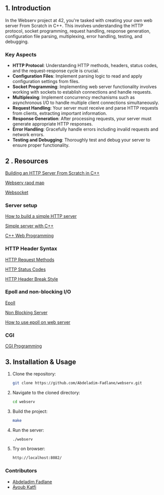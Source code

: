 ## 1. Introduction

In the Webserv project at 42, you're tasked with creating your own web server From Scratch in C++. This involves understanding the HTTP protocol, socket programming, request handling, response generation, configuration file parsing, multiplexing, error handling, testing, and debugging.

### Key Aspects

- **HTTP Protocol**: Understanding HTTP methods, headers, status codes, and the request-response cycle is crucial.
- **Configuration Files**: Implement parsing logic to read and apply configuration settings from files.
- **Socket Programming**: Implementing web server functionality involves working with sockets to establish connections and handle requests.
- **Multiplexing**: Implement concurrency mechanisms such as asynchronous I/O to handle multiple client connections simultaneously.
- **Request Handling**: Your server must receive and parse HTTP requests from clients, extracting important information.
- **Response Generation**: After processing requests, your server must generate appropriate HTTP responses.
- **Error Handling**: Gracefully handle errors including invalid requests and network errors.
- **Testing and Debugging**: Thoroughly test and debug your server to ensure proper functionality.

## 2 . Resources
[Building an HTTP Server From Scratch in C++](https://osasazamegbe.medium.com/showing-building-an-http-server-from-scratch-in-c-2da7c0db6cb7)

[Webserv raod map](https://www.figma.com/file/tQJOYxzFdxYkPYrPIv18kg/webserv-Flow?type=design&node-id=0-1&mode=design)

[Websocket](https://ipwithease.com/what-is-a-websocket/)

### Server setup

[How to build a simple HTTP server](https://medium.com/from-the-scratch/http-server-what-do-you-need-to-know-to-build-a-simple-http-server-from-scratch-d1ef8945e4fa)

[Simple server with C++](https://ncona.com/2019/04/building-a-simple-server-with-cpp/)

[C++ Web Programming](https://www.tutorialspoint.com/cplusplus/cpp_web_programming.htm)

### HTTP Header Syntax

[HTTP Request Methods](https://en.wikipedia.org/wiki/Hypertext_Transfer_Protocol#Request_methods)

[HTTP Status Codes](https://en.wikipedia.org/wiki/List_of_HTTP_status_codes)

[HTTP Header Break Style](https://stackoverflow.com/questions/5757290/http-header-line-break-style)

### Epoll and non-blocking I/O

[Epoll](https://medium.com/@avocadi/what-is-epoll-9bbc74272f7c)

[Non Blocking Server](https://www.geeksforgeeks.org/non-blocking-server-in-java-nio/?ref=header_search)

[How to use epoll on web server](Server/UTILS/lrYLy.png)

### CGI
[CGI Programming](https://forhjy.medium.com/42-webserv-cgi-programming-66d63c3b22db)

## 3. Installation & Usage

1. Clone the repository:
      ```bash
      git clone https://github.com/Abdeladim-Fadlane/webserv.git
2. Navigate to the cloned directory:
    ```bash 
    cd webserv
3. Build the project:
    ```bash 
    make
4. Run the server:
    ```bash
    ./webserv
5. Try on browser:
    ```bash
    http://localhost:8082/
### Contributors
- [Abdeladim Fadlane](https://github.com/Abdeladim-Fadlane)
- [Ayoub Katfi](https://github.com/ayyoubkatfi)

